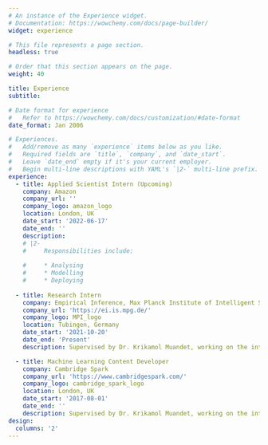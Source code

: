 ```yaml
---
# An instance of the Experience widget.
# Documentation: https://wowchemy.com/docs/page-builder/
widget: experience

# This file represents a page section.
headless: true

# Order that this section appears on the page.
weight: 40

title: Experience
subtitle:

# Date format for experience
#   Refer to https://wowchemy.com/docs/customization/#date-format
date_format: Jan 2006

# Experiences.
#   Add/remove as many `experience` items below as you like.
#   Required fields are `title`, `company`, and `date_start`.
#   Leave `date_end` empty if it's your current employer.
#   Begin multi-line descriptions with YAML's `|2-` multi-line prefix.
experience:
  - title: Applied Scientist Intern (Upcoming)
    company: Amazon
    company_url: ''
    company_logo: amazon_logo
    location: London, UK
    date_start: '2022-06-17'
    date_end: ''
    description: 
    # |2-
    #     Responsibilities include:
        
    #     * Analysing
    #     * Modelling
    #     * Deploying
        
  - title: Research Intern
    company: Empirical Inference, Max Planck Institute of Intelligent Systems
    company_url: 'https://ei.is.mpg.de/'
    company_logo: MPI_logo
    location: Tubingen, Germany
    date_start: '2021-10-20'
    date_end: 'Present'
    description: Supervised by Dr. Krikamol Muandet, working on the interface of machine learning and econometric modelling. 

  - title: Machine Learning Content Developer
    company: Cambridge Spark
    company_url: 'https://www.cambridgespark.com/'
    company_logo: cambridge_spark_logo
    location: London, UK
    date_start: '2017-08-01'
    date_end: ''
    description: Supervised by Dr. Krikamol Muandet, working on the interface of machine learning and econometric modelling.     
design:
  columns: '2'
---
```

